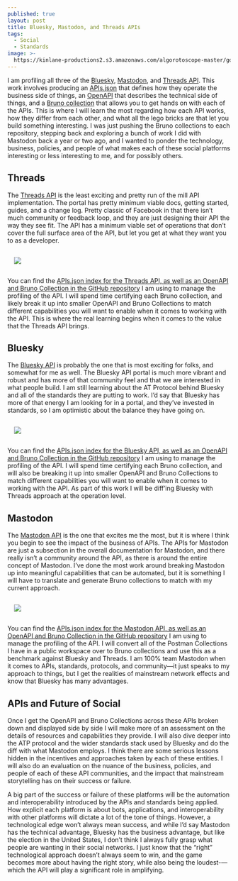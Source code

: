 ```yaml
---
published: true
layout: post
title: Bluesky, Mastodon, and Threads APIs
tags:
  - Social
  - Standards
image: >-
  https://kinlane-productions2.s3.amazonaws.com/algorotoscope-master/gone-with-the-wind-ferris-wheel-fair.jpeg
---
```

I am profiling all three of the [Bluesky](https://github.com/api-evangelist/bluesky), [Mastodon](https://github.com/api-evangelist/mastodon), and [Threads API](https://github.com/api-evangelist/threads-api). This work involves producing an [APIs.json](https://apisjson.org/) that defines how they operate the business side of things, an [OpenAPI](https://bit.ly/48XkP7e) that describes the technical side of things, and a [Bruno collection](https://bit.ly/4fpe6FO) that allows you to get hands on with each of the APIs. This is where I will learn the most regarding how each API works, how they differ from each other, and what all the lego bricks are that let you build something interesting. I was just pushing the Bruno collections to each repository, stepping back and exploring a bunch of work I did with Mastodon back a year or two ago, and I wanted to ponder the technology, business, policies, and people of what makes each of these social platforms interesting or less interesting to me, and for possibly others.

## Threads
The [Threads API](https://developers.facebook.com/docs/threads/) is the least exciting and pretty run of the mill API implementation. The portal has pretty minimum viable docs, getting started, guides, and a change log. Pretty classic of Facebook in that there isn’t much community or feedback loop, and they are just designing their API the way they see fit. The API has a minimum viable set of operations that don’t cover the full surface area of the API, but let you get at what they want you to as a developer.

<a href=""><img src="https://kinlane-productions2.s3.us-east-1.amazonaws.com/threads-developer-portal.png" style="padding: 15px;"></a>

You can find the [APIs.json index for the Threads API, as well as an OpenAPI and Bruno Collection in the GitHub repository](https://github.com/api-evangelist/threads-api) I am using to manage the profiling of the API. I will spend time certifying each Bruno collection, and likely break it up into smaller OpenAPI and Bruno Collections to match different capabilities you will want to enable when it comes to working with the API. This is where the real learning begins when it comes to the value that the Threads API brings.

## Bluesky
The [Bluesky API](https://docs.bsky.app/) is probably the one that is most exciting for folks, and somewhat for me as well. The Bluesky API portal is much more vibrant and robust and has more of that community feel and that we are interested in what people build. I am still learning about the AT Protocol behind Bluesky and all of the standards they are putting to work. I’d say that Bluesky has more of that energy I am looking for in a portal, and they’ve invested in standards, so I am optimistic about the balance they have going on.

<a href=""><img src="https://kinlane-productions2.s3.us-east-1.amazonaws.com/bluesky-developer-portal.png" style="padding: 15px;"></a>

You can find the [APIs.json index for the Bluesky API, as well as an OpenAPI and Bruno Collection in the GitHub repository](https://github.com/api-evangelist/bluesky) I am using to manage the profiling of the API. I will spend time certifying each Bruno collection, and will also be breaking it up into smaller OpenAPI and Bruno Collections to match different capabilities you will want to enable when it comes to working with the API. As part of this work I will be diff’ing Bluesky with Threads approach at the operation level.

## Mastodon
The [Mastodon API](https://docs.joinmastodon.org/client/intro/) is the one that excites me the most, but it is where I think you begin to see the impact of the business of APIs. The APIs for Mastodon are just a subsection in the overall documentation for Mastodon, and there really isn’t a community around the API, as there is around the entire concept of Mastodon. I’ve done the most work around breaking Mastodon up into meaningful capabilities that can be automated, but it is something I will have to translate and generate Bruno collections to match with my current approach.

<a href=""><img src="https://kinlane-productions2.s3.us-east-1.amazonaws.com/mastodon-developer-portal.png" style="padding: 15px;"></a>

You can find the [APIs.json index for the Mastodon API, as well as an OpenAPI and Bruno Collection in the GitHub repository](https://github.com/api-evangelist/bluesky) I am using to manage the profiling of the API. I will convert all of the Postman Collections I have in a public workspace over to Bruno collections and use this as a benchmark against Bluesky and Threads. I am 100% team Mastodon when it comes to APIs, standards, protocols, and community—it just speaks to my approach to things, but I get the realities of mainstream network effects and know that Bluesky has many advantages.

## APIs and Future of Social
Once I get the OpenAPI and Bruno Collections across these APIs broken down and displayed side by side I will make more of an assessment on the details of resources and capabilities they provide. I will also dive deeper into the ATP protocol and the wider standards stack used by Bluesky and do the diff with what Mastodon employs. I think there are some serious lessons hidden in the incentives and approaches taken by each of these entities. I will also do an evaluation on the nuance of the business, policies, and people of each of these API communities, and the impact that mainstream storytelling has on their success or failure.

A big part of the success or failure of these platforms will be the automation and interoperability introduced by the APIs and standards being applied. How explicit each platform is about bots, applications, and interoperability with other platforms will dictate a lot of the tone of things. However, a technological edge won’t always mean success, and while I’d say Mastodon has the technical advantage, Bluesky has the business advantage, but like the election in the United States, I don’t think I always fully grasp what people are wanting in their social networks. I just know that the “right” technological approach doesn’t always seem to win, and the game becomes more about having the right story, while also being the loudest-—which the API will play a significant role in amplifying.